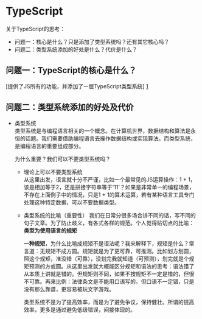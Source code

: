 # TypeScript
关于TypeScript的思考：  
- 问题一：核心是什么？只是添加了类型系统吗？还有其它核心吗？
- 问题二：类型系统添加的好处是什么？代价是什么？

## 问题一：TypeScript的核心是什么？
[提供了JS所有的功能，并添加了一层TypeScript类型系统] [1]
## 问题二：类型系统添加的好处及代价
- 类型系统   
类型系统是与编程语言相关的一个概念。在计算机世界，数据结构和算法是永恒的话题。我们需要借助编程语言去操作数据结构或实现算法。而类型系统，是编程语言的重要组成部分。

    为什么重要？我们可以不要类型系统吗？  
    - 理论上可以不要类型系统  
        从这里出发，语言就十分不严谨，比如一个最常见的JS运算操作：1 + 1，该是相加等于2，还是拼接字符串等于'11'？如果是非常单一的编程场景，不存在上面例子中的情况，只是1 + 1的算术运算，若有某种语言工具专门处理这种特定数据，可以不要数据类型。
    - 类型系统的比喻（重要性）
        我们在日常分很多场合讲不同的话，写不同的句子文章。为了防止歧义，有各式各样的规范。个人觉得贴切点的比喻：**类型为使用语言的规矩**  

        **一种规矩**，为什么比喻成规矩不是语法呢？我来解释下，规矩是什么？常言道：无规矩不成方圆。规矩就是为了更可靠，可推测。比如划方划圆，照这个规矩，准没错（可靠），没划完我就知道（可预测），划完就是个规矩预测的方或圆。从这里出发就大概能区分规矩和语法的思考：语法错了从本质上讲就是错的。但规矩则不同，如果不按规矩不一定是错的，但很不可靠。再来比例：法律条文是不能用口语写的。但口语不一定错，只是没有那么靠谱，更容易被玩文字游戏。
     
        类型系统不是为了提高效率，而是为了避免争议，保持健壮。所谓的提高效率，更多是通过避免低级错误，间接体现的。

  
[1]: https://www.typescriptlang.org/zh/docs/handbook/typescript-in-5-minutes.html